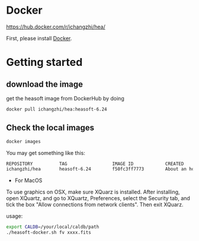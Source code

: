 # Docker
<https://hub.docker.com/r/ichangzhi/hea/>

First, please install [Docker](https://www.docker.com/products/docker-engine#/download).


# Getting started
## download the image
get the heasoft image from DockerHub by doing
```bash
docker pull ichangzhi/hea:heasoft-6.24
```
## Check the local images
```bash
docker images
```
You may get something like this:
```bash
REPOSITORY          TAG                 IMAGE ID            CREATED             SIZE
ichangzhi/hea       heasoft-6.24        f50fc3ff7773        About an hour ago   4.69GB
```

* For MacOS

To use graphics on OSX, make sure XQuarz is installed. After installing, open XQuartz, and go to XQuartz, Preferences, select the Security tab, and tick the box "Allow connections from network clients". Then exit XQuarz. 

usage:
```bash
export CALDB=/your/local/caldb/path
./heasoft-docker.sh fv xxxx.fits
```
